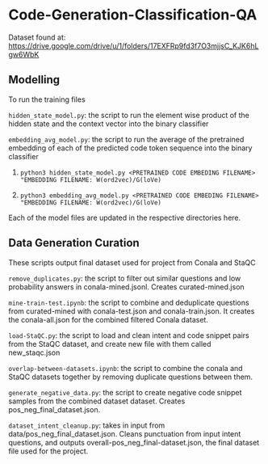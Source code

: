 # Code-Generation-Classification-QA

Dataset found at: https://drive.google.com/drive/u/1/folders/17EXFRp9fd3f7O3mjjsC_KJK6hLgw6WbK


## Modelling

To run the training files 

`hidden_state_model.py`: the script to run the element wise product of the hidden state and the context vector into the binary classifier

`embedding_avg_model.py`: the script to run the average of the pretrained embedding of each of the predicted code token sequence into the binary classifier

1. ```python3 hidden_state_model.py <PRETRAINED CODE EMBEDING FILENAME> "EMBEDDING FILENAME: W(ord2vec)/G(loVe)```


2. ```python3 embedding_avg_model.py <PRETRAINED CODE EMBEDING FILENAME> "EMBEDDING FILENAME: W(ord2vec)/G(loVe)```

Each of the model files are updated in the respective directories here.


## Data Generation Curation

These scripts output final dataset used for project from Conala and StaQC 

`remove_duplicates.py`: the script to filter out similar questions and low probability answers in conala-mined.jsonl. Creates curated-mined.json

`mine-train-test.ipynb`: the script to combine and deduplicate questions from curated-mined with conala-test.json and conala-train.json. It creates the conala-all.json for the combined filtered Conala dataset.

`load-StaQC.py`: the script to load and clean intent and code snippet pairs from the StaQC dataset, and create new file with them called new_staqc.json 

`overlap-between-datasets.ipynb`: the script to combine the conala and StaQC datasets together by removing duplicate questions between them.

`generate_negative_data.py`: the script to create negative code snippet samples from the combined dataset dataset. Creates pos_neg_final_dataset.json.

`dataset_intent_cleanup.py`: takes in input from data/pos_neg_final_dataset.json. Cleans punctuation from input intent questions, and outputs overall-pos_neg_final-dataset.json, the final dataset file used for the project.
